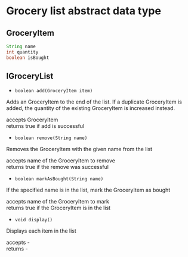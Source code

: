 # Grocery list abstract data type

## GroceryItem

```Java
String name
int quantity
boolean isBought
```

## IGroceryList

- `boolean add(GroceryItem item)`

Adds an GroceryItem to the end of the list. If a duplicate GroceryItem is added, the quantity of the existing GroceryItem is increased instead.

accepts GroceryItem  
returns true if add is successful



- `boolean remove(String name)`

Removes the GroceryItem with the given name from the list

accepts name of the GroceryItem to remove  
returns true if the remove was successful



- `boolean markAsBought(String name)`

If the specified name is in the list, mark the GroceryItem as bought

accepts name of the GroceryItem to mark  
returns true if the GroceryItem is in the list



- `void display()`

Displays each item in the list

accepts -  
returns - 


